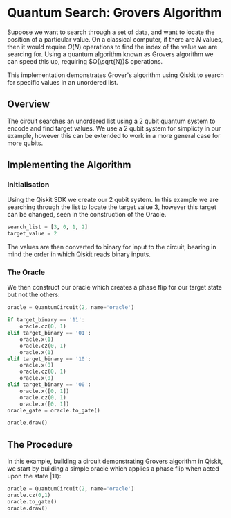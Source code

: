 # Quantum Search: Grovers Algorithm

Suppose we want to search through a set of data, and want to locate the position of a particular value. On a classical computer, if there are $N$ values, then it would require $O(N)$ operations to find the index of the value we are searcing for. Using a quantum algorithm known as Grovers algorithm we can speed this up, requiring $O(\sqrt{N})$ operations.

This implementation demonstrates Grover's algorithm using Qiskit to search for specific values in an unordered list.

## Overview

The circuit searches an unordered list using a 2 qubit quantum system to encode and find target values. We use a 2 qubit system for simplicty in our example, however this can be extended to work in a more general case for more qubits.

## Implementing the Algorithm

### Initialisation

Using the Qiskit SDK we create our 2 qubit system. In this example we are searching through the list to locate the target value 3, however this target can be changed, seen in the construction of the Oracle.

```python
search_list = [3, 0, 1, 2]
target_value = 2
```
 The values are then converted to binary for input to the circuit, bearing in mind the order in which Qiskit reads binary inputs.

 
### The Oracle

We then construct our oracle which creates a phase flip for our target state but not the others:

```python
oracle = QuantumCircuit(2, name='oracle')

if target_binary == '11':
    oracle.cz(0, 1)
elif target_binary == '01':
    oracle.x(1)
    oracle.cz(0, 1)
    oracle.x(1)
elif target_binary == '10':
    oracle.x(0)
    oracle.cz(0, 1)
    oracle.x(0)
elif target_binary == '00':
    oracle.x([0, 1])
    oracle.cz(0, 1)
    oracle.x([0, 1])
oracle_gate = oracle.to_gate()

oracle.draw()
```


## The Procedure

In this example, building a circuit demonstrating Grovers algorithm in Qiskit, we start by building a simple oracle which applies a phase flip when acted upon the state $|11\rangle$:

```python
oracle = QuantumCircuit(2, name='oracle')
oracle.cz(0,1)
oracle.to_gate()
oracle.draw()
```

